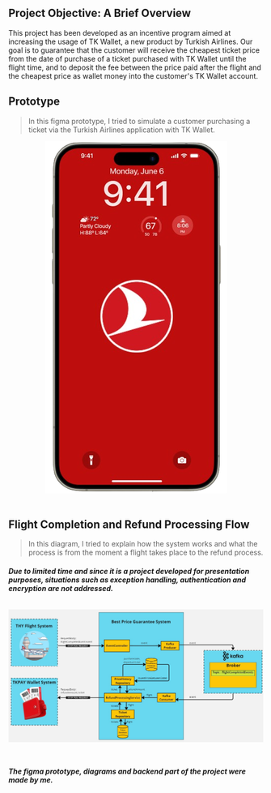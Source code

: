 ## Project Objective: A Brief Overview
This project has been developed as an incentive program aimed at increasing the usage of TK Wallet, a new product by Turkish Airlines. 
Our goal is to guarantee that the customer will receive the cheapest ticket price from the date of purchase of a ticket purchased with TK Wallet until the flight time,
and to deposit the fee between the price paid after the flight and the cheapest price as wallet money into the customer's TK Wallet account.

## Prototype
> In this figma prototype, I tried to simulate a customer purchasing a ticket via the Turkish Airlines application with TK Wallet.

<p align="center"> 
  <a href="https://www.figma.com/proto/sWuOdSS4qRofgO48OSaBCp/Untitled?node-id=1-3&t=1gpQ3xo7qSoovc8y-1&scaling=scale-down&page-id=0%3A1&starting-point-node-id=1%3A3">
    <img src="https://github.com/meteahmetyakar/FintechHackathon-Best-Price-Guarantee/blob/main/images/prototype.png" alt="Figma Prototype"/>
    <br></br>
  </a>
</p> 


## Flight Completion and Refund Processing Flow
> In this diagram, I tried to explain how the system works and what the process is from the moment a flight takes place to the refund process.

###### ***Due to limited time and since it is a project developed for presentation purposes, situations such as exception handling, authentication and encryption are not addressed.***

<p align="center"> 
  <a href="#">
    <img src="https://github.com/meteahmetyakar/FintechHackathon-Best-Price-Guarantee/blob/main/images/diagram.jpg"/>
    <br></br>
  </a>
</p>  

##

###### ***The figma prototype, diagrams and backend part of the project were made by me.***
